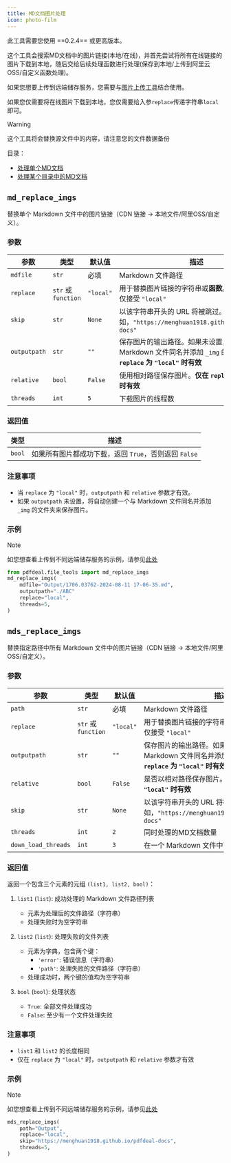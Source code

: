 ```yaml
---
title: MD文档图片处理
icon: photo-film
---
```

此工具需要您使用 ==0.2.4== 或更高版本。

这个工具会搜索MD文档中的图片链接(本地/在线)，并首先尝试将所有在线链接的图片下载到本地，随后交给后续处理函数进行处理(保存到本地/上传到阿里云OSS/自定义函数处理)。

如果您想要上传到远端储存服务，您需要与[图片上传工具](./Upload.md)结合使用。

如果您仅需要将在线图片下载到本地，您仅需要给入参`replace`传递字符串`local`即可。

> [!warning]
> 这个工具将会替换源文件中的内容，请注意您的文件数据备份

目录：
- [处理单个MD文档](#md_replace_imgs)
- [处理某个目录中的MD文档](#mds_replace_imgs)

## `md_replace_imgs`

替换单个 Markdown 文件中的图片链接（CDN 链接 -> 本地文件/阿里OSS/自定义）。

### 参数

| 参数 | 类型 | 默认值 | 描述 |
|------|------|----------|--------|
| `mdfile` | `str` | 必填 | Markdown 文件路径 |
| `replace` | `str` 或 `function` | `"local"` | 用于替换图片链接的字符串或**函数**。当为字符串时仅接受 `"local"`  |
| `skip` | `str` | `None` | 以该字符串开头的 URL 将被跳过。例如，`"https://menghuan1918.github.io/pdfdeal-docs"` |
| `outputpath` | `str` | `""` | 保存图片的输出路径。如果未设置，将创建一个与 Markdown 文件同名并添加 `_img` 的文件夹。**仅在 `replace` 为 `"local"` 时有效** |
| `relative` | `bool` | `False` | 使用相对路径保存图片。**仅在 `replace` 为 `"local"` 时有效** |
| `threads` | `int` | `5` | 下载图片的线程数 |

### 返回值

| 类型 | 描述 |
|------|--------|
| `bool` | 如果所有图片都成功下载，返回 `True`，否则返回 `False` |

### 注意事项

- 当 `replace` 为 `"local"` 时，`outputpath` 和 `relative` 参数才有效。
- 如果 `outputpath` 未设置，将自动创建一个与 Markdown 文件同名并添加 `_img` 的文件夹来保存图片。

### 示例

> [!note]
> 如您想查看上传到不同远端储存服务的示例，请参见[此处](./Upload.md)

```python
from pdfdeal.file_tools import md_replace_imgs
md_replace_imgs(
    mdfile="Output/1706.03762-2024-08-11 17-06-35.md",
    outputpath="./ABC"
    replace="local",
    threads=5,
)
```

## `mds_replace_imgs`

替换指定路径中所有 Markdown 文件中的图片链接（CDN 链接 -> 本地文件/阿里OSS/自定义）。

### 参数

| 参数 | 类型 | 默认值 | 描述 |
|------|------|----------|--------|
| `path` | `str` | 必填 | Markdown 文件路径 |
| `replace` | `str` 或 `function` | `"local"` | 用于替换图片链接的字符串或**函数**。当为字符串时仅接受 `"local"` |
| `outputpath` | `str` | `""` | 保存图片的输出路径。如果未设置，将创建一个与 Markdown 文件同名并添加 `_img` 的文件夹。**仅在 `replace` 为 `"local"` 时有效** |
| `relative` | `bool` | `False` | 是否以相对路径保存图片。**仅在 `replace` 为 `"local"` 时有效** |
| `skip` | `str` | `None` | 以该字符串开头的 URL 将被跳过。例如，`"https://menghuan1918.github.io/pdfdeal-docs"` |
| `threads` | `int` | `2` | 同时处理的MD文档数量 |
| `down_load_threads` | `int` | `3` | 在一个 Markdown 文件中下载图片的线程数 |

### 返回值

返回一个包含三个元素的元组 `(list1, list2, bool)`：

1. `list1` (`list`): 成功处理的 Markdown 文件路径列表
   - 元素为处理后的文件路径（字符串）
   - 处理失败时为空字符串

2. `list2` (`list`): 处理失败的文件列表
   - 元素为字典，包含两个键：
     - `'error'`: 错误信息（字符串）
     - `'path'`: 处理失败的文件路径（字符串）
   - 处理成功时，两个键的值均为空字符串

3. `bool` (`bool`): 处理状态
   - `True`: 全部文件处理成功
   - `False`: 至少有一个文件处理失败

### 注意事项

- `list1` 和 `list2` 的长度相同
- 仅在 `replace` 为 `"local"` 时，`outputpath` 和 `relative` 参数才有效

### 示例

> [!note]
> 如您想查看上传到不同远端储存服务的示例，请参见[此处](./Upload.md)

```python
mds_replace_imgs(
    path="Output",
    replace="local",
    skip="https://menghuan1918.github.io/pdfdeal-docs",
    threads=5,
)
```